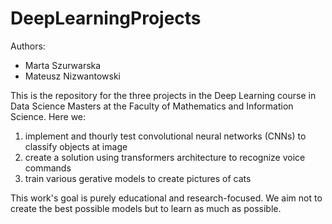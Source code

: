 # DeepLearningProjects

Authors:

- Marta Szurwarska
- Mateusz Nizwantowski

This is the repository for the three projects in the Deep Learning course in Data Science Masters at the Faculty of Mathematics and Information Science. Here we:

1. implement and thourly test convolutional neural networks (CNNs) to classify objects at image
2. create a solution using transformers architecture to recognize voice commands
3. train various gerative models to create pictures of cats

This work's goal is purely educational and research-focused. We aim not to create the best possible models  but to learn as much as possible.
